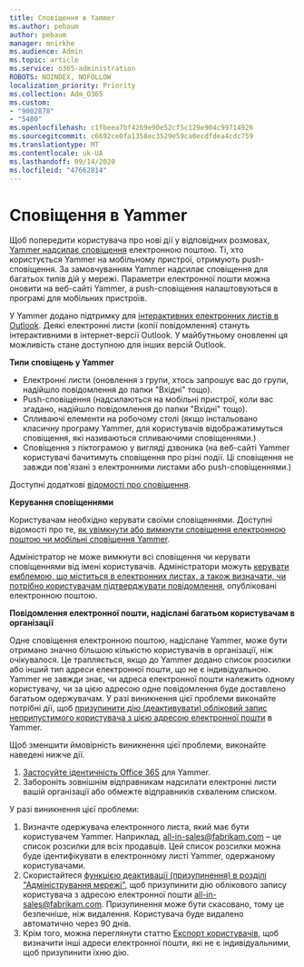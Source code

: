```yaml
---
title: Сповіщення в Yammer
ms.author: pebaum
author: pebaum
manager: mnirkhe
ms.audience: Admin
ms.topic: article
ms.service: o365-administration
ROBOTS: NOINDEX, NOFOLLOW
localization_priority: Priority
ms.collection: Adm_O365
ms.custom:
- "9002878"
- "5480"
ms.openlocfilehash: c1fbeea7bf4269e90e52cf5c129e904c99714926
ms.sourcegitcommit: c6692ce0fa1358ec3529e59ca0ecdfdea4cdc759
ms.translationtype: MT
ms.contentlocale: uk-UA
ms.lasthandoff: 09/14/2020
ms.locfileid: "47662814"
---
```

# <a name="notifications-in-yammer"></a>Сповіщення в Yammer

Щоб попередити користувача про нові дії у відповідних розмовах, [Yammer надсилає сповіщення](https://support.microsoft.com/en-gb/office/enable-or-disable-yammer-email-and-phone-notifications-93e530e0-189f-4768-8f28-7683d48cc996) електронною поштою. Ті, хто користується Yammer на мобільному пристрої, отримують push-сповіщення. За замовчуванням Yammer надсилає сповіщення для багатьох типів дій у мережі. Параметри електронної пошти можна оновити на веб-сайті Yammer, а push-сповіщення налаштовуються в програмі для мобільних пристроїв. 

У Yammer додано підтримку для [інтерактивних електронних листів в Outlook](https://techcommunity.microsoft.com/t5/outlook-blog/interactive-yammer-emails-in-outlook-on-the-web-are-here/ba-p/1209420). Деякі електронні листи (копії повідомлення) стануть інтерактивними в інтернет-версії Outlook. У майбутньому оновленні ця можливість стане доступною для інших версій Outlook.

**Типи сповіщень у Yammer**

- Електронні листи (оновлення з групи, хтось запрошує вас до групи, надійшло повідомлення до папки "Вхідні" тощо).
- Push-сповіщення (надсилаються на мобільні пристрої, коли вас згадано, надійшло повідомлення до папки "Вхідні" тощо).
- Спливаючі елементи на робочому столі (якщо інстальовано класичну програму Yammer, для користувачів відображатимуться сповіщення, які називаються спливаючими сповіщеннями.)
- Сповіщення з піктограмою у вигляді дзвоника (на веб-сайті Yammer користувачі бачитимуть сповіщення про різні події. Ці сповіщення не завжди пов'язані з електронними листами або push-сповіщеннями.)

Доступні додаткові [відомості про сповіщення](https://support.microsoft.com/en-gb/office/enable-or-disable-yammer-email-and-phone-notifications-93e530e0-189f-4768-8f28-7683d48cc996).

**Керування сповіщеннями**

Користувачам необхідно керувати своїми сповіщеннями. Доступні відомості про те, [як увімкнути або вимкнути сповіщення електронною поштою чи мобільні сповіщення Yammer](https://support.microsoft.com/en-gb/office/enable-or-disable-yammer-email-and-phone-notifications-93e530e0-189f-4768-8f28-7683d48cc996). 

Адміністратор не може вимкнути всі сповіщення чи керувати сповіщеннями від імені користувачів. Адміністратори можуть [керувати емблемою, що міститься в електронних листах, а також визначати, чи потрібно користувачам підтверджувати повідомлення](https://docs.microsoft.com/yammer/configure-your-yammer-network/configure-email-and-yammer), опубліковані електронною поштою.

**Повідомлення електронної пошти, надіслані багатьом користувачам в організації**

Одне сповіщення електронною поштою, надіслане Yammer, може бути отримано значно більшою кількістю користувачів в організації, ніж очікувалося. Це трапляється, якщо до Yammer додано список розсилки або інший тип адреси електронної пошти, що не є індивідуальною. Yammer не завжди знає, чи адреса електронної пошти належить одному користувачу, чи за цією адресою одне повідомлення буде доставлено багатьом одержувачам. У разі виникнення цієї проблеми виконайте потрібні дії, щоб [призупинити дію (деактивувати) обліковий запис неприпустимого користувача з цією адресою електронної пошти](https://docs.microsoft.com/yammer/manage-yammer-users/add-block-or-remove-users#remove-users) в Yammer. 

Щоб зменшити ймовірність виникнення цієї проблеми, виконайте наведені нижче дії.

1. [Застосуйте ідентичність Office 365](https://docs.microsoft.com/yammer/configure-your-yammer-network/enforce-office-365-identity) для Yammer.
2. Забороніть зовнішнім відправникам надсилати електронні листи вашій організації або обмежте відправників схваленим списком.

У разі виникнення цієї проблеми:

1. Визначте одержувача електронного листа, який має бути користувачем Yammer. Наприклад, all-in-sales@fabrikam.com – це список розсилки для всіх продавців. Цей список розсилки можна буде ідентифікувати в електронному листі Yammer, одержаному користувачами.
2. Скористайтеся [функцією деактивації (призупинення) в розділі "Адміністрування мережі"](https://docs.microsoft.com/yammer/manage-yammer-users/add-block-or-remove-users#remove-users), щоб призупинити дію облікового запису користувача з адресою електронної пошти all-in-sales@fabrikam.com. Призупинення може бути скасовано, тому це безпечніше, ніж видалення. Користувача буде видалено автоматично через 90 днів.
3. Крім того, можна переглянути статтю [Експорт користувачів](https://docs.microsoft.com/yammer/manage-security-and-compliance/export-yammer-enterprise-data#ExportUsers), щоб визначити інші адреси електронної пошти, які не є індивідуальними, щоб призупинити їхню дію.
